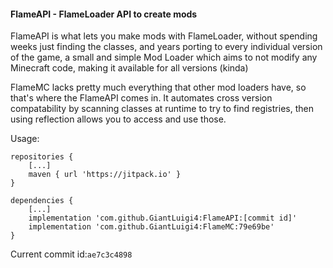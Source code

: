 #### FlameAPI - FlameLoader API to create mods

FlameAPI is what lets you make mods with FlameLoader, without spending weeks just finding the classes, and years porting to every individual version of the game, a small and simple Mod Loader which aims to not modify any Minecraft code, making it available for all versions (kinda)

FlameMC lacks pretty much everything that other mod loaders have, so that's where the FlameAPI comes in. It automates cross version compatability by scanning classes at runtime to try to find registries, then using reflection allows you to access and use those.

Usage:
```
repositories {
    [...]
    maven { url 'https://jitpack.io' }
}

dependencies {
    [...]
    implementation 'com.github.GiantLuigi4:FlameAPI:[commit id]'
    implementation 'com.github.GiantLuigi4:FlameMC:79e69be'
}
```

Current commit id:`ae7c3c4898`
